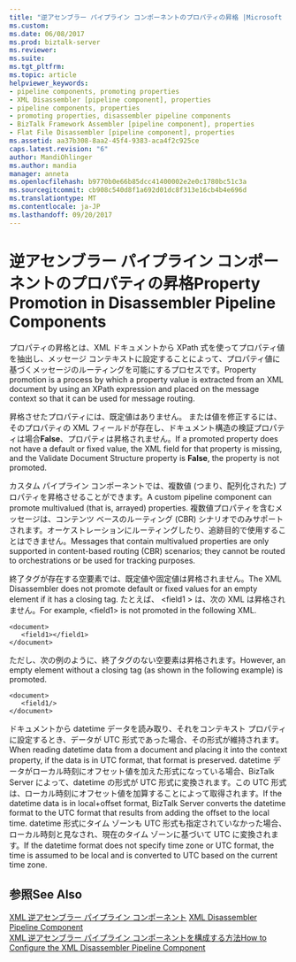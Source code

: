 ```yaml
---
title: "逆アセンブラー パイプライン コンポーネントのプロパティの昇格 |Microsoft ドキュメント"
ms.custom: 
ms.date: 06/08/2017
ms.prod: biztalk-server
ms.reviewer: 
ms.suite: 
ms.tgt_pltfrm: 
ms.topic: article
helpviewer_keywords:
- pipeline components, promoting properties
- XML Disassembler [pipeline component], properties
- pipeline components, properties
- promoting properties, disassembler pipeline components
- BizTalk Framework Assembler [pipeline component], properties
- Flat File Disassembler [pipeline component], properties
ms.assetid: aa37b308-8aa2-45f4-9383-aca4f2c925ce
caps.latest.revision: "6"
author: MandiOhlinger
ms.author: mandia
manager: anneta
ms.openlocfilehash: b9770b0e66b85dcc41400002e2e0c1780bc51c3a
ms.sourcegitcommit: cb908c540d8f1a692d01dc8f313e16cb4b4e696d
ms.translationtype: MT
ms.contentlocale: ja-JP
ms.lasthandoff: 09/20/2017
---
```

# <a name="property-promotion-in-disassembler-pipeline-components"></a><span data-ttu-id="4b3da-102">逆アセンブラー パイプライン コンポーネントのプロパティの昇格</span><span class="sxs-lookup"><span data-stu-id="4b3da-102">Property Promotion in Disassembler Pipeline Components</span></span>
<span data-ttu-id="4b3da-103">プロパティの昇格とは、XML ドキュメントから XPath 式を使ってプロパティ値を抽出し、メッセージ コンテキストに設定することによって、プロパティ値に基づくメッセージのルーティングを可能にするプロセスです。</span><span class="sxs-lookup"><span data-stu-id="4b3da-103">Property promotion is a process by which a property value is extracted from an XML document by using an XPath expression and placed on the message context so that it can be used for message routing.</span></span>  
  
 <span data-ttu-id="4b3da-104">昇格させたプロパティには、既定値はありません。 または値を修正するには、そのプロパティの XML フィールドが存在し、ドキュメント構造の検証プロパティは場合**False**、プロパティは昇格されません。</span><span class="sxs-lookup"><span data-stu-id="4b3da-104">If a promoted property does not have a default or fixed value, the XML field for that property is missing, and the Validate Document Structure property is **False**, the property is not promoted.</span></span>  
  
 <span data-ttu-id="4b3da-105">カスタム パイプライン コンポーネントでは、複数値 (つまり、配列化された) プロパティを昇格させることができます。</span><span class="sxs-lookup"><span data-stu-id="4b3da-105">A custom pipeline component can promote multivalued (that is, arrayed) properties.</span></span> <span data-ttu-id="4b3da-106">複数値プロパティを含むメッセージは、コンテンツ ベースのルーティング (CBR) シナリオでのみサポートされます。オーケストレーションにルーティングしたり、追跡目的で使用することはできません。</span><span class="sxs-lookup"><span data-stu-id="4b3da-106">Messages that contain multivalued properties are only supported in content-based routing (CBR) scenarios; they cannot be routed to orchestrations or be used for tracking purposes.</span></span>  
  
 <span data-ttu-id="4b3da-107">終了タグが存在する空要素では、既定値や固定値は昇格されません。</span><span class="sxs-lookup"><span data-stu-id="4b3da-107">The XML Disassembler does not promote default or fixed values for an empty element if it has a closing tag.</span></span> <span data-ttu-id="4b3da-108">たとえば、 \<field1 > は、次の XML は昇格されません。</span><span class="sxs-lookup"><span data-stu-id="4b3da-108">For example, \<field1> is not promoted in the following XML.</span></span>  
  
```  
<document>  
   <field1></field1>  
</document>  
```  
  
 <span data-ttu-id="4b3da-109">ただし、次の例のように、終了タグのない空要素は昇格されます。</span><span class="sxs-lookup"><span data-stu-id="4b3da-109">However, an empty element without a closing tag (as shown in the following example) is promoted.</span></span>  
  
```  
<document>  
   <field1/>  
</document>  
```  
  
 <span data-ttu-id="4b3da-110">ドキュメントから datetime データを読み取り、それをコンテキスト プロパティに設定するとき、データが UTC 形式であった場合、その形式が維持されます。</span><span class="sxs-lookup"><span data-stu-id="4b3da-110">When reading datetime data from a document and placing it into the context property, if the data is in UTC format, that format is preserved.</span></span> <span data-ttu-id="4b3da-111">datetime データがローカル時刻にオフセット値を加えた形式になっている場合、BizTalk Server によって、datetime の形式が UTC 形式に変換されます。この UTC 形式は、ローカル時刻にオフセット値を加算することによって取得されます。</span><span class="sxs-lookup"><span data-stu-id="4b3da-111">If the datetime data is in local+offset format, BizTalk Server converts the datetime format to the UTC format that results from adding the offset to the local time.</span></span> <span data-ttu-id="4b3da-112">datetime 形式にタイム ゾーンも UTC 形式も指定されていなかった場合、ローカル時刻と見なされ、現在のタイム ゾーンに基づいて UTC に変換されます。</span><span class="sxs-lookup"><span data-stu-id="4b3da-112">If the datetime format does not specify time zone or UTC format, the time is assumed to be local and is converted to UTC based on the current time zone.</span></span>  
  
## <a name="see-also"></a><span data-ttu-id="4b3da-113">参照</span><span class="sxs-lookup"><span data-stu-id="4b3da-113">See Also</span></span>  
 <span data-ttu-id="4b3da-114">[XML 逆アセンブラー パイプライン コンポーネント](../core/xml-disassembler-pipeline-component.md) </span><span class="sxs-lookup"><span data-stu-id="4b3da-114">[XML Disassembler Pipeline Component](../core/xml-disassembler-pipeline-component.md) </span></span>  
 [<span data-ttu-id="4b3da-115">XML 逆アセンブラー パイプライン コンポーネントを構成する方法</span><span class="sxs-lookup"><span data-stu-id="4b3da-115">How to Configure the XML Disassembler Pipeline Component</span></span>](../core/how-to-configure-the-xml-disassembler-pipeline-component.md)